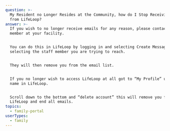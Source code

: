 ```yaml
---
question: >-
  My Resident no Longer Resides at the Community, how do I Stop Receiving Emails
  from LifeLoop? 
answer: >-
  If you wish to no longer receive emails for any reason, please contact a staff
  member at your facility. 


  You can do this in LifeLoop by logging in and selecting Create Message and
  selecting the staff member you are trying to reach.  


  They will then remove you from the email list. 


  If you no longer wish to access LifeLoop at all got to “My Profile” under your
  name in LifeLoop. 


  Scroll down to the bottom and “delete account” this will remove you from
  LifeLoop and end all emails.
topics:
  - family-portal
userTypes:
  - family
---
```


